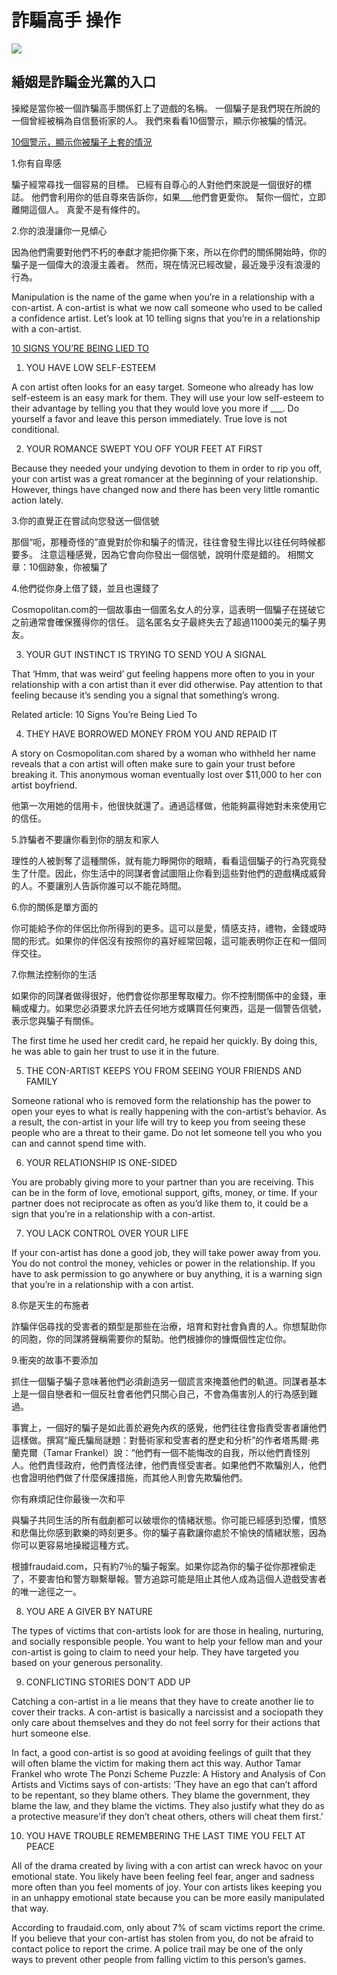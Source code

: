 # 詐騙高手 操作

![](http://g.udn.com.tw/upfiles/B_US/usakmt/PSN_PHOTO/811/f_23361811_1.png)

## 緍姻是詐騙金光黨的入口

操縱是當你被一個詐騙高手關係釘上了遊戲的名稱。 一個騙子是我們現在所說的一個曾經被稱為自信藝術家的人。 我們來看看10個警示，顯示你被騙的情況。

[10個警示，顯示你被騙子上套的情況](https://www.powerofpositivity.com/signs-youre-being-lied-to/)

1.你有自卑感

騙子經常尋找一個容易的目標。 已經有自尊心的人對他們來說是一個很好的標誌。 他們會利用你的低自尊來告訴你，如果___他們會更愛你。 幫你一個忙，立即離開這個人。 真愛不是有條件的。

2.你的浪漫讓你一見傾心

因為他們需要對他們不朽的奉獻才能把你撕下來，所以在你們的關係開始時，你的騙子是一個偉大的浪漫主義者。 然而，現在情況已經改變，最近幾乎沒有浪漫的行為。

Manipulation is the name of the game when you’re in a relationship with a con-artist. A con-artist is what we now call someone who used to be called a confidence artist. Let’s look at 10 telling signs that you’re in a relationship with a con-artist.

[10 SIGNS YOU’RE BEING LIED TO](https://www.powerofpositivity.com/signs-youre-being-lied-to/)

1. YOU HAVE LOW SELF-ESTEEM

A con artist often looks for an easy target. Someone who already has low self-esteem is an easy mark for them. They will use your low self-esteem to their advantage by telling you that they would love you more if ___. Do yourself a favor and leave this person immediately. True love is not conditional.

2. YOUR ROMANCE SWEPT YOU OFF YOUR FEET AT FIRST

Because they needed your undying devotion to them in order to rip you off, your con artist was a great romancer at the beginning of your relationship. However, things have changed now and there has been very little romantic action lately.

3.你的直覺正在嘗試向您發送一個信號

那個“呃，那種奇怪的”直覺對於你和騙子的情況，往往會發生得比以往任何時候都要多。 注意這種感覺，因為它會向你發出一個信號，說明什麼是錯的。
相關文章：10個跡象，你被騙了

4.他們從你身上借了錢，並且也還錢了

Cosmopolitan.com的一個故事由一個匿名女人的分享，這表明一個騙子在搓破它之前通常會確保獲得你的信任。 這名匿名女子最終失去了超過11000美元的騙子男友。

3. YOUR GUT INSTINCT IS TRYING TO SEND YOU A SIGNAL

That ‘Hmm, that was weird’ gut feeling happens more often to you in your relationship with a con artist than it ever did otherwise. Pay attention to that feeling because it’s sending you a signal that something’s wrong.

Related article: 10 Signs You’re Being Lied To

4. THEY HAVE BORROWED MONEY FROM YOU AND REPAID IT

A story on Cosmopolitan.com shared by a woman who withheld her name reveals that a con artist will often make sure to gain your trust before breaking it. This anonymous woman eventually lost over $11,000 to her con artist boyfriend.

他第一次用她的信用卡，他很快就還了。通過這樣做，他能夠贏得她對未來使用它的信任。

5.詐騙者不要讓你看到你的朋友和家人

理性的人被剝奪了這種關係，就有能力睜開你的眼睛，看看這個騙子的行為究竟發生了什麼。因此，你生活中的同謀者會試圖阻止你看到這些對他們的遊戲構成威脅的人。不要讓別人告訴你誰可以不能花時間。

6.你的關係是單方面的

你可能給予你的伴侶比你所得到的更多。這可以是愛，情感支持，禮物，金錢或時間的形式。如果你的伴侶沒有按照你的喜好經常回報，這可能表明你正在和一個同伴交往。

7.你無法控制你的生活

如果你的同謀者做得很好，他們會從你那里奪取權力。你不控制關係中的金錢，車輛或權力。如果您必須要求允許去任何地方或購買任何東西，這是一個警告信號，表示您與騙子有關係。

The first time he used her credit card, he repaid her quickly. By doing this, he was able to gain her trust to use it in the future.

5. THE CON-ARTIST KEEPS YOU FROM SEEING YOUR FRIENDS AND FAMILY

Someone rational who is removed form the relationship has the power to open your eyes to what is really happening with the con-artist’s behavior. As a result, the con-artist in your life will try to keep you from seeing these people who are a threat to their game. Do not let someone tell you who you can and cannot spend time with.

6. YOUR RELATIONSHIP IS ONE-SIDED

You are probably giving more to your partner than you are receiving. This can be in the form of love, emotional support, gifts, money, or time. If your partner does not reciprocate as often as you’d like them to, it could be a sign that you’re in a relationship with a con-artist.

7. YOU LACK CONTROL OVER YOUR LIFE

If your con-artist has done a good job, they will take power away from you. You do not control the money, vehicles or power in the relationship. If you have to ask permission to go anywhere or buy anything, it is a warning sign that you’re in a relationship with a con artist.

8.你是天生的布施者

詐騙伴侶尋找的受害者的類型是那些在治療，培育和對社會負責的人。你想幫助你的同胞，你的同謀將聲稱需要你的幫助。他們根據你的慷慨個性定位你。

9.衝突的故事不要添加

抓住一個騙子騙子意味著他們必須創造另一個謊言來掩蓋他們的軌道。同謀者基本上是一個自戀者和一個反社會者他們只關心自己，不會為傷害別人的行為感到難過。

事實上，一個好的騙子是如此善於避免內疚的感覺，他們往往會指責受害者讓他們這樣做。撰寫“龐氏騙局謎題：對藝術家和受害者的歷史和分析”的作者塔馬爾·弗蘭克爾（Tamar Frankel）說：“他們有一個不能悔改的自我，所以他們責怪別人。他們責怪政府，他們責怪法律，他們責怪受害者。如果他們不欺騙別人，他們也會證明他們做了什麼保護措施，而其他人則會先欺騙他們。

你有麻煩記住你最後一次和平

與騙子共同生活的所有戲劇都可以破壞你的情緒狀態。你可能已經感到恐懼，憤怒和悲傷比你感到歡樂的時刻更多。你的騙子喜歡讓你處於不愉快的情緒狀態，因為你可以更容易地操縱這種方式。

根據fraudaid.com，只有約7％的騙子報案。如果你認為你的騙子從你那裡偷走了，不要害怕和警方聯繫舉報。警方追踪可能是阻止其他人成為這個人遊戲受害者的唯一途徑之一。

8. YOU ARE A GIVER BY NATURE

The types of victims that con-artists look for are those in healing, nurturing, and socially responsible people. You want to help your fellow man and your con-artist is going to claim to need your help. They have targeted you based on your generous personality.

9. CONFLICTING STORIES DON’T ADD UP

Catching a con-artist in a lie means that they have to create another lie to cover their tracks. A con-artist is basically a narcissist and a sociopath they only care about themselves and they do not feel sorry for their actions that hurt someone else.

In fact, a good con-artist is so good at avoiding feelings of guilt that they will often blame the victim for making them act this way. Author Tamar Frankel who wrote The Ponzi Scheme Puzzle: A History and Analysis of Con Artists and Victims says of con-artists: ‘They have an ego that can’t afford to be repentant, so they blame others. They blame the government, they blame the law, and they blame the victims. They also justify what they do as a protective measure’if they don’t cheat others, others will cheat them first.’

10. YOU HAVE TROUBLE REMEMBERING THE LAST TIME YOU FELT AT PEACE

All of the drama created by living with a con artist can wreck havoc on your emotional state. You likely have been feeling feel fear, anger and sadness more often than you feel moments of joy. Your con artists likes keeping you in an unhappy emotional state because you can be more easily manipulated that way.

According to fraudaid.com, only about 7% of scam victims report the crime. If you believe that your con-artist has stolen from you, do not be afraid to contact police to report the crime. A police trail may be one of the only ways to prevent other people from falling victim to this person’s games.
